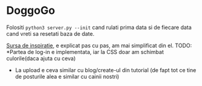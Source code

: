 # DoggoGo

Folositi `python3 server.py --init` cand rulati prima data si de fiecare data cand vreti sa resetati baza de date.

[Sursa de inspiratie](https://flask.palletsprojects.com/en/2.2.x/tutorial/), e explicat pas cu pas, am mai simplificat din el.
TODO:
*Partea de log-in e implementata, iar la CSS doar am schimbat culorile(daca ajuta cu ceva)
* La upload e ceva similar cu blog/create-ul din tutorial (de fapt tot ce tine de posturile alea e similar cu cainii nostri)

